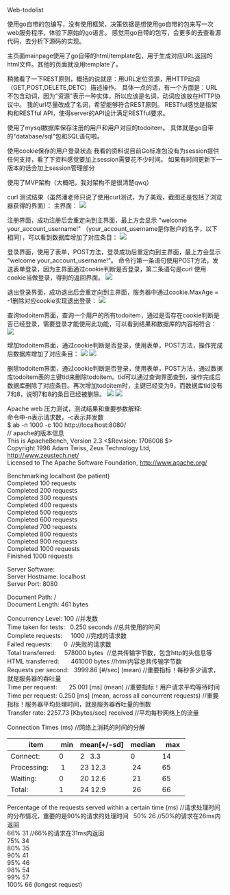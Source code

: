 Web-todolist  

使用go自带的包编写，没有使用框架，决策依据是想使用go自带的包来写一次web服务程序，体验下原始的go语言。
感觉用go自带的包写，会更多的去查看源代码，去分析下源码的实现。  

主页面mainpage使用了go自带的html/template包，用于生成对应URL返回的html文件。其他的页面就没用template了。  

稍微看了一下REST原则，概括的说就是：用URL定位资源，用HTTP动词（GET,POST,DELETE,DETC）描述操作。
具体一点的话，有一个方面是：URL不包含动词，因为"资源"表示一种实体，所以应该是名词，动词应该放在HTTP协议中。
我的url尽量改成了名词，希望能够符合REST原则。
RESTful感觉是指架构和RESTful API，使得server的API设计满足RESTful要求。  

使用了mysql数据库保存注册的用户和用户对应的todoitem。
具体就是go自带的"database/sql"包和SQL语句啦。  

使用cookie保存的用户登录状态
我看的资料说目前Go标准包没有为session提供任何支持，看了下资料感觉要加上session需要花不少时间。
如果有时间更新下一版本的话会加上session管理部分  

使用了MVP架构（大概吧，我对架构不是很清楚qwq）  

curl 测试结果（虽然潘老师只说了使用curl测试，为了美观，截图还是包括了浏览器获得的界面）：
主界面：
![](../Printscreens/mainpage.png)

注册界面，成功注册后会重定向到主界面，最上方会显示 "welcome your_account_username!" （your_account_username是你账户的名字，以下相同），可以看到数据库增加了对应条目：
![](../Printscreens/register.png)

登录界面，使用了表单，POST方法，登录成功后重定向到主界面，最上方会显示 "welcome your_account_username!"。
命令行第一条语句使用POST方法，发送表单登录，因为主界面通过cookie判断是否登录，第二条语句是curl 使用cookie当做登录，得到的返回界面。
![](../Printscreens/login_cookie.png)

退出登录界面，成功退出后会重定向到主界面，服务器中通过cookie.MaxAge = -1删除对应cookie实现退出登录：
![](../Printscreens/logout_redirect.png)

查询todoitem界面，查询一个用户的所有todoitem，通过是否存在cookie判断是否已经登录，需要登录才能使用此功能，可以看到结果和数据库的内容相符合：
![](../Printscreens/query.png)

增加todoitem界面，通过cookie判断是否登录，使用表单，POST方法，操作完成后数据库增加了对应条目：
![](../Printscreens/addTodoitem.png)
![](../Printscreens/addtodoitem_result.png)

删除todoitem界面，通过cookie判断是否登录，使用表单，POST方法，通过数据库todoitem表的主键tid来删除todoitem。tid可以通过查询界面查到，操作完成后数据库删除了对应条目。再次增加todoitem时，主键已经变为9，而数据库tid没有7和8，说明7和8的条目已经被删除。
![](../Printscreens/deleteTodoitem.png)
![](../Printscreens/deleteTodoitem_Result.png)

Apache web 压力测试，测试结果和重要参数解释:  
命令中-n表示请求数，-c表示并发数  
$ ab -n 1000 -c 100 http://localhost:8080/  
//  apache的版本信息  
This is ApacheBench, Version 2.3 <$Revision: 1706008 $>  
Copyright 1996 Adam Twiss, Zeus Technology Ltd, http://www.zeustech.net/  
Licensed to The Apache Software Foundation, http://www.apache.org/  

Benchmarking localhost (be patient)  
Completed 100 requests  
Completed 200 requests  
Completed 300 requests  
Completed 400 requests  
Completed 500 requests  
Completed 600 requests  
Completed 700 requests  
Completed 800 requests  
Completed 900 requests  
Completed 1000 requests  
Finished 1000 requests  


Server Software:          
Server Hostname:        localhost  
Server Port:            8080  

Document Path:          /  
Document Length:        461 bytes  

Concurrency Level:      100            //并发数  
Time taken for tests:   0.250 seconds  //总共使用的时间  
Complete requests:      1000           //完成的请求数  
Failed requests:        0              //失败的请求数  
Total transferred:      578000 bytes   //总共传输字节数，包含http的头信息等  
HTML transferred:       461000 bytes   //html内容总共传输字节数  
Requests per second:    3999.86 [#/sec] (mean)  //重要指标！每秒多少请求，就是服务器的吞吐量  
Time per request:       25.001 [ms] (mean)      //重要指标！用户请求平均等待时间  
Time per request:       0.250 [ms] (mean, across all concurrent requests)  //重要指标！服务器平均处理时间，就是服务器吞吐量的倒数  
Transfer rate:          2257.73 [Kbytes/sec] received  //平均每秒网络上的流量  

Connection Times (ms)  //网络上消耗的时间的分解  

|      item     | min | mean[+/-sd] | median |  max |
| ------------- | --- | ----------- | ------ | ---- |
| Connect:      | 0   | 2   3.3     |  0     | 14   |
| Processing:   | 1   | 23  12.3    | 24     | 65   |
| Waiting:      | 0   | 20  12.6    | 21     | 65   |
| Total:        | 1   | 24  12.9    | 26     | 66   |

Percentage of the requests served within a certain time (ms)  //请求处理时间的分布情况，重要的是90%的请求的处理时间  
  50%     26  //50%的请求在26ms内返回  
  66%     31  //66%的请求在31ms内返回  
  75%     34  
  80%     35  
  90%     41  
  95%     46  
  98%     54  
  99%     57  
 100%     66 (longest request)  
